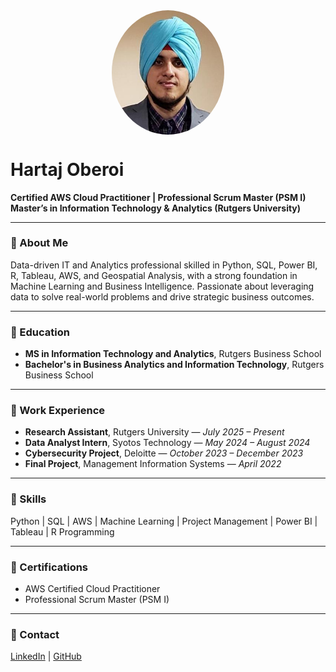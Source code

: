 <img src="profilePictures_944009_IDPhoto.png" alt="Hartaj" width="180" style="border-radius: 50%; display: block; margin: 0 auto;" />

# Hartaj Oberoi
**Certified AWS Cloud Practitioner | Professional Scrum Master (PSM I)**  
**Master’s in Information Technology & Analytics (Rutgers University)**

---

### 🔹 About Me
Data-driven IT and Analytics professional skilled in Python, SQL, Power BI, R, Tableau, AWS, and Geospatial Analysis, with a strong foundation in Machine Learning and Business Intelligence. Passionate about leveraging data to solve real-world problems and drive strategic business outcomes.

---

### 🔹 Education
- **MS in Information Technology and Analytics**, Rutgers Business School  
- **Bachelor's in Business Analytics and Information Technology**, Rutgers Business School

---

### 🔹 Work Experience
- **Research Assistant**, Rutgers University — *July 2025 – Present*  
- **Data Analyst Intern**, Syotos Technology — *May 2024 – August 2024*  
- **Cybersecurity Project**, Deloitte — *October 2023 – December 2023*  
- **Final Project**, Management Information Systems — *April 2022*

---

### 🔹 Skills
Python | SQL | AWS | Machine Learning | Project Management | Power BI | Tableau | R Programming

---

### 🔹 Certifications
- AWS Certified Cloud Practitioner  
- Professional Scrum Master (PSM I)

---

### 🔹 Contact
[LinkedIn](https://www.linkedin.com/in/hartaj10/) | [GitHub](https://github.com/HartajOberoi/HartajOberoi.github.io)
